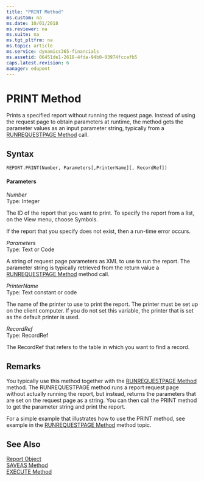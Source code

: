 ```yaml
---
title: "PRINT Method"
ms.custom: na
ms.date: 10/01/2018
ms.reviewer: na
ms.suite: na
ms.tgt_pltfrm: na
ms.topic: article
ms.service: dynamics365-financials
ms.assetid: 06451de1-2618-4fda-94b0-03974fccafb5
caps.latest.revision: 6
manager: edupont
---
```


 

# PRINT Method
Prints a specified report without running the request page. Instead of using the request page to obtain parameters at runtime, the method gets the parameter values as an input parameter string, typically from a [RUNREQUESTPAGE Method](devenv-RUNREQUESTPAGE-Method.md) call.  

## Syntax  

```  
REPORT.PRINT(Number, Parameters[,PrinterName][, RecordRef])  
```  

#### Parameters  
 *Number*  
 Type: Integer  

 The ID of the report that you want to print. To specify the report from a list, on the View menu, choose Symbols.  

 If the report that you specify does not exist, then a run-time error occurs.  

 *Parameters*  
 Type: Text or Code  

 A string of request page parameters as XML to use to run the report. The parameter string is typically retrieved from the return value a [RUNREQUESTPAGE Method](devenv-RUNREQUESTPAGE-Method.md) method call.  

 *PrinterName*  
 Type: Text constant or code  

 The name of the printer to use to print the report. The printer must be set up on the client computer. If you do not set this variable, the printer that is set as the default printer is used.  

 *RecordRef*  
 Type: RecordRef  

 The RecordRef that refers to the table in which you want to find a record.  

## Remarks  
 You typically use this method together with the [RUNREQUESTPAGE Method](devenv-RUNREQUESTPAGE-Method.md) method. The RUNREQUESTPAGE method runs a report request page without actually running the report, but instead, returns the parameters that are set on the request page as a string. You can then call the PRINT method to get the parameter string and print the report.  

 For a simple example that illustrates how to use the PRINT method, see example in the [RUNREQUESTPAGE Method](devenv-RUNREQUESTPAGE-Method.md) method topic.  

## See Also  
 [Report Object](../devenv-report-object.md)   
 [SAVEAS Method](devenv-SAVEAS-Method.md)   
 [EXECUTE Method](devenv-EXECUTE-Method.md)  
  <!--Links [Request Pages](Request-Pages.md)-->  
